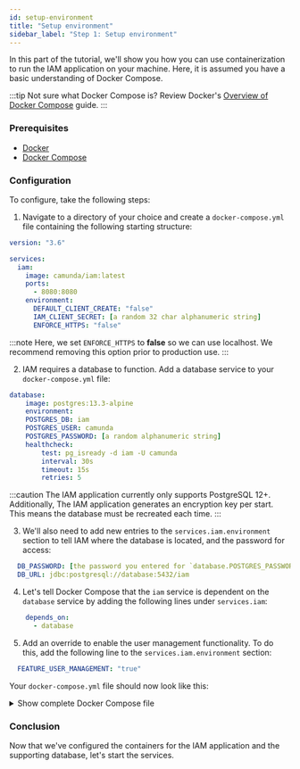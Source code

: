 ```yaml
---
id: setup-environment
title: "Setup environment"
sidebar_label: "Step 1: Setup environment"
---
```


In this part of the tutorial, we'll show you how you can use containerization to run the IAM application on your machine. Here, it is assumed you have a basic understanding of Docker Compose.

:::tip
Not sure what Docker Compose is? Review Docker's [Overview of Docker Compose](https://docs.docker.com/compose/) guide.
:::

### Prerequisites

- [Docker](https://docs.docker.com/get-docker/)
- [Docker Compose](https://docs.docker.com/compose/install/)

### Configuration

To configure, take the following steps:

1. Navigate to a directory of your choice and create a `docker-compose.yml` file containing the following starting structure:

```yaml
version: "3.6"

services:
  iam:
    image: camunda/iam:latest
    ports:
      - 8080:8080
    environment:
      DEFAULT_CLIENT_CREATE: "false"
      IAM_CLIENT_SECRET: [a random 32 char alphanumeric string]
      ENFORCE_HTTPS: "false"
```

:::note
Here, we set `ENFORCE_HTTPS` to **false** so we can use localhost. We recommend removing this option prior to production use.
:::

2. IAM requires a database to function. Add a database service to your `docker-compose.yml` file:

```yaml
database:
    image: postgres:13.3-alpine
    environment:
    POSTGRES_DB: iam
    POSTGRES_USER: camunda
    POSTGRES_PASSWORD: [a random alphanumeric string]
    healthcheck:
        test: pg_isready -d iam -U camunda
        interval: 30s
        timeout: 15s
        retries: 5
```

:::caution
The IAM application currently only supports PostgreSQL 12+. Additionally, The IAM application generates an encryption key per start. This means the database must be recreated each time.
:::

3. We'll also need to add new entries to the `services.iam.environment` section to tell IAM where the database is located, and the password for access:

```yaml
  DB_PASSWORD: [the password you entered for `database.POSTGRES_PASSWORD`]
  DB_URL: jdbc:postgresql://database:5432/iam
```

4. Let's tell Docker Compose that the `iam` service is dependent on the `database` service by adding the following lines under `services.iam`:

```yaml
    depends_on:
      - database
```

5. Add an override to enable the user management functionality. To do this, add the following line to the `services.iam.environment` section:

```yaml
  FEATURE_USER_MANAGEMENT: "true"
```

Your `docker-compose.yml` file should now look like this:

<details><summary>Show complete Docker Compose file</summary>

```yaml
version: "3.6"

services:
  application:
    image: camunda/iam:latest
    depends_on:
      - database
    ports:
      - 8080:8080
    environment:
      DEFAULT_CLIENT_CREATE: "false"
      IAM_CLIENT_SECRET: [a random 32 char alphanumeric string]
      ENFORCE_HTTPS: "false"
      FEATURE_USER_MANAGEMENT: "true"
      DB_URL: jdbc:postgresql://database:5432/iam
      DB_PASSWORD: [the password you entered for `database.POSTGRES_PASSWORD`]

  database:
    image: postgres:13.3-alpine
    environment:
      POSTGRES_DB: iam
      POSTGRES_USER: camunda
      POSTGRES_PASSWORD: [a random alphanumeric string]
    healthcheck:
      test: pg_isready -d iam -U camunda
      interval: 30s
      timeout: 15s
      retries: 5

```
</details>

### Conclusion

Now that we've configured the containers for the IAM application and the supporting database, let's start the services.
